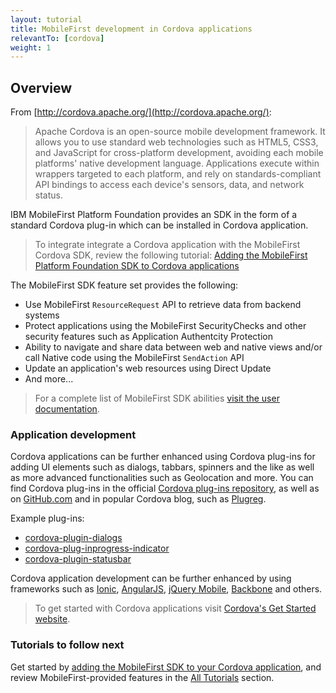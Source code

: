 ```yaml
---
layout: tutorial
title: MobileFirst development in Cordova applications
relevantTo: [cordova]
weight: 1
---
```


## Overview
From [http://cordova.apache.org/](http://cordova.apache.org/):
> Apache Cordova is an open-source mobile development framework. It allows you to use standard web technologies such as HTML5, CSS3, and JavaScript for cross-platform development, avoiding each mobile platforms' native development language. Applications execute within wrappers targeted to each platform, and rely on standards-compliant API bindings to access each device's sensors, data, and network status.

IBM MobileFirst Platform Foundation provides an SDK in the form of a standard Cordova plug-in which can be installed in Cordova application. 

> To integrate integrate a Cordova application with the MobileFirst Cordova SDK, review the following tutorial: [Adding the MobileFirst Platform Foundation SDK to Cordova applications](../../adding-the-mfpf-sdk/adding-the-mfpf-sdk-to-cordova-applications)

The MobileFirst SDK feature set provides the following:

* Use MobileFirst <code>ResourceRequest</code> API to retrieve data from backend systems
* Protect applications using the MobileFirst SecurityChecks and other security features such as Application Authentcity Protection
* Ability to navigate and share data between web and native views and/or call Native code using the MobileFirst <code>SendAction</code> API
* Update an application's web resources using Direct Update
* And more...

> For a complete list of MobileFirst SDK abilities [visit the user documentation](http://www-01.ibm.com/support/knowledgecenter/SSHS8R_8.0.0/wl_welcome.html).

### Application development
Cordova applications can be further enhanced using Cordova plug-ins for adding UI elements such as dialogs, tabbars, spinners and the like as well as more advanced functionalities such as Geolocation and more. You can find Cordova plug-ins in the official [Cordova plug-ins repository](https://cordova.apache.org/plugins/), as well as on [GitHub.com](https://github.com) and in popular Cordova blog, such as [Plugreg](http://plugreg.com/).

Example plug-ins:

- [cordova-plugin-dialogs](https://www.npmjs.com/package/cordova-plugin-dialogs)
- [cordova-plug-inprogress-indicator](https://www.npmjs.com/package/cordova-plugin-progress-indicator)
- [cordova-plugin-statusbar](https://www.npmjs.com/package/cordova-plugin-statusbar)

Cordova application development can be further enhanced by using frameworks such as [Ionic](http://ionicframework.com/), [AngularJS](https://angularjs.org/), [jQuery Mobile](http://jquerymobile.com/), [Backbone](http://backbonejs.org/) and others.

> To get started with Cordova applications visit [Cordova's Get Started website](https://cordova.apache.org/#getstarted).

### Tutorials to follow next
Get started by [adding the MobileFirst SDK to your Cordova application](../../adding-the-mfpf-sdk/adding-the-mfpf-sdk-to-cordova-applications), and review MobileFirst-provided features in the [All Tutorials](../../all-tutorials/) section.
